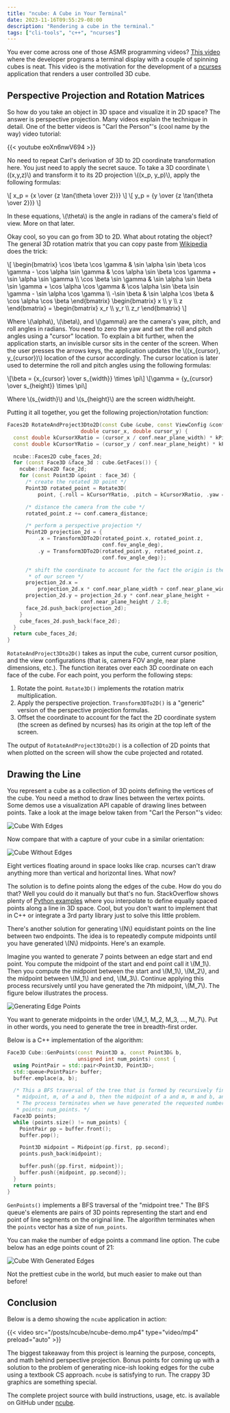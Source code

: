 ```yaml
---
title: "ncube: A Cube in Your Terminal"
date: 2023-11-16T09:55:29-08:00
description: "Rendering a cube in the terminal."
tags: ["cli-tools", "c++", "ncurses"]
---
```


You ever come across one of those ASMR programming videos? [This video][1] where
the developer programs a terminal display with a couple of spinning cubes is
neat. This video is the motivation for the development of a [ncurses][2]
application that renders a user controlled 3D cube.

## Perspective Projection and Rotation Matrices

So how do you take an object in 3D space and visualize it in 2D space? The
answer is perspective projection. Many videos explain the technique in detail.
One of the better videos is "Carl the Person"'s (cool name by the way) video
tutorial:

{{< youtube eoXn6nwV694 >}}

No need to repeat Carl's derivation of 3D to 2D coordinate transformation here.
You just need to apply the secret sauce. To take a 3D coordinate \\((x,y,z)\\)
and transform it to its 2D projection \\((x_p, y_p)\\), apply the following
formulas:

\\[ x_p = {x \over {z \tan{\theta \over 2}}} \\]
\\[ y_p = {y \over {z \tan{\theta \over 2}}} \\]

In these equations, \\(\theta\\) is the angle in radians of the camera's field
of view. More on that later.

Okay cool, so you can go from 3D to 2D. What about rotating the object? The
general 3D rotation matrix that you can copy paste from [Wikipedia][3] does the
trick:

\\[
    \begin{bmatrix}
        \cos \beta \cos \gamma & \sin \alpha \sin \beta \cos \gamma - \cos \alpha \sin \gamma & \cos \alpha \sin \beta \cos \gamma + \sin \alpha \sin \gamma \\\\
        \cos \beta \sin \gamma & \sin \alpha \sin \beta \sin \gamma + \cos \alpha \cos \gamma & \cos \alpha \sin \beta \sin \gamma - \sin \alpha \cos \gamma \\\\
        -\sin \beta & \sin \alpha \cos \beta & \cos \alpha \cos \beta
    \end{bmatrix}
    \begin{bmatrix}
        x \\\\
        y \\\\
        z
    \end{bmatrix}
    =
    \begin{bmatrix}
        x_r \\\\
        y_r \\\\
        z_r
    \end{bmatrix}
\\] 

Where \\(\alpha\\), \\(\beta\\), and \\(\gamma\\) are the camera's yaw, pitch,
and roll angles in radians. You need to zero the yaw and set the roll and pitch
angles using a "cursor" location. To explain a bit further, when the application
starts, an invisible cursor sits in the center of the screen. When the user
presses the arrows keys, the application updates the \\((x_{cursor},
y_{cursor})\\) location of the cursor accordingly. The cursor location is later
used to determine the roll and pitch angles using the following formulas:

\\[\beta = {x_{cursor} \over s_{width}} \times \pi\\]
\\[\gamma = {y_{cursor} \over s_{height}} \times \pi\\]

Where \\(s_{width}\\) and \\(s_{height}\\) are the screen width/height.

Putting it all together, you get the following projection/rotation function:

```cpp
Faces2D RotateAndProject3Dto2D(const Cube &cube, const ViewConfig &conf,
                        double cursor_x, double cursor_y) {
  const double kCursorXRatio = (cursor_x / conf.near_plane_width) * kPi;
  const double kCursorYRatio = (cursor_y / conf.near_plane_height) * kPi;

  ncube::Faces2D cube_faces_2d;
  for (const Face3D &face_3d : cube.GetFaces()) {
    ncube::Face2D face_2d;
    for (const Point3D &point : face_3d) {
      /* create the rotated 3D point */
      Point3D rotated_point = Rotate3D(
          point, {.roll = kCursorYRatio, .pitch = kCursorXRatio, .yaw = 0});

      /* distance the camera from the cube */
      rotated_point.z += conf.camera_distance;

      /* perform a perspective projection */
      Point2D projection_2d = {
          .x = Transform3DTo2D(rotated_point.x, rotated_point.z,
                               conf.fov_angle_deg),
          .y = Transform3DTo2D(rotated_point.y, rotated_point.z,
                               conf.fov_angle_deg)};

      /* shift the coordinate to account for the fact the origin is the top left
       * of our screen */
      projection_2d.x =
          projection_2d.x * conf.near_plane_width + conf.near_plane_width / 2.0;
      projection_2d.y = projection_2d.y * conf.near_plane_height +
                        conf.near_plane_height / 2.0;
      face_2d.push_back(projection_2d);
    }
    cube_faces_2d.push_back(face_2d);
  }
  return cube_faces_2d;
}
```

`RotateAndProject3Dto2D()` takes as input the cube, current cursor position, and
the view configurations (that is, camera FOV angle, near plane dimensions,
etc.). The function iterates over each 3D coordinate on each face of the cube.
For each point, you perform the following steps:

1. Rotate the point. `Rotate3D()` implements the rotation matrix multiplication.
2. Apply the perspective projection. `Transform3DTo2D()` is a "generic" version
   of the perspective projection formulas.
3. Offset the coordinate to account for the fact the 2D coordinate system (the
   screen as defined by ncurses) has its origin at the top left of the screen.

The output of `RotateAndProject3Dto2D()` is a collection of 2D points that when
plotted on the screen will show the cube projected and rotated. 

## Drawing the Line

You represent a cube as a collection of 3D points defining the vertices of the
cube. You need a method to draw lines between the vertex points. Some demos use
a visualization API capable of drawing lines between points. Take a look at the
image below taken from "Carl the Person"'s video:

![Cube With Edges](/posts/ncube/cube-with-edges.png#center#center)

Now compare that with a capture of your cube in a similar orientation:

![Cube Without Edges](/posts/ncube/cube-without-edges.png#center#center)

Eight vertices floating around in space looks like crap. ncurses can't draw
anything more than vertical and horizontal lines. What now?

The solution is to define points along the edges of the cube. How do you do
that? Well you could do it manually but that's no fun. StackOverflow shows
plenty of [Python examples][4] where you interpolate to define equally spaced
points along a line in 3D space. Cool, but you don't want to implement that in
C++ or integrate a 3rd party library just to solve this little problem. 

There's another solution for generating \\(N\\) equidistant points on the line
between two endpoints. The idea is to repeatedly compute midpoints until you
have generated \\(N\\) midpoints. Here's an example.

Imagine you wanted to generate 7 points between an edge start and end point. You
compute the midpoint of the start and end point call it \\(M_1\\). Then you
compute the midpoint between the start and \\(M_1\\), \\(M_2\\), and the
midpoint between \\(M_1\\) and end, \\(M_3\\). Continue applying this process
recursively until you have generated the 7th midpoint, \\(M_7\\). The figure
below illustrates the process.

![Generating Edge Points](/posts/ncube/generating-edge-points.webp#center)

You want to generate midpoints in the order \\(M_1, M_2, M_3, ..., M_7\\). Put
in other words, you need to generate the tree in breadth-first order.

Below is a C++ implementation of the algorithm:

```cpp
Face3D Cube::GenPoints(const Point3D a, const Point3D& b,
                       unsigned int num_points) const {
  using PointPair = std::pair<Point3D, Point3D>;
  std::queue<PointPair> buffer;
  buffer.emplace(a, b);

  /* This a BFS traversal of the tree that is formed by recursively finding the
   * midpoint, m, of a and b, then the midpoint of a and m, m and b, and so on.
   * The process terminates when we have generated the requested number of
   * points: num_points. */
  Face3D points;
  while (points.size() != num_points) {
    PointPair pp = buffer.front();
    buffer.pop();

    Point3D midpoint = Midpoint(pp.first, pp.second);
    points.push_back(midpoint);

    buffer.push({pp.first, midpoint});
    buffer.push({midpoint, pp.second});
  }
  return points;
}
```

`GenPoints()` implements a BFS traversal of the "midpoint tree." The BFS queue's
elements are pairs of 3D points representing the start and end point of line
segments on the original line. The algorithm terminates when the `points` vector
has a size of `num_points`.

You can make the number of edge points a command line option. The cube below has
an edge points count of 21:

![Cube With Generated Edges](/posts/ncube/cube-with-generated-edges.png#center)

Not the prettiest cube in the world, but much easier to make out than before!

## Conclusion

Below is a demo showing the `ncube` application in action:

{{< video src="/posts/ncube/ncube-demo.mp4" type="video/mp4" preload="auto" >}}

The biggest takeaway from this project is learning the purpose, concepts, and
math behind perspective projection. Bonus points for coming up with a solution
to the problem of generating nice-ish looking edges for the cube using a
textbook CS approach. `ncube` is satisfying to run. The crappy 3D graphics are
something special.

The complete project source with build instructions, usage, etc. is available on
GitHub under [ncube][5].

[1]: https://www.youtube.com/watch?v=p09i_hoFdd0
[2]: https://en.wikipedia.org/wiki/Ncurses
[3]: https://en.wikipedia.org/wiki/Rotation_matrix#General_3D_rotations
[4]: https://stackoverflow.com/questions/32208359/is-there-a-multi-dimensional-version-of-arange-linspace-in-numpy
[5]: https://github.com/ivan-guerra/ncube
